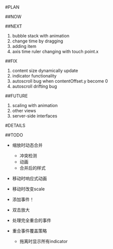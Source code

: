 #PLAN

##NOW

##NEXT

1. bubble stack with animation
2. change time by dragging
3. adding item
4. axis time ruler changing with touch point.x

##FIX

1. content size dynamically update
2. indicator functionality
3. autoscroll bug when contentOffset.y become 0
4. autoscroll drifting bug

##FUTURE

1. scaling with animation
2. other views
3. server-side interfaces



#DETAILS

##TODO

* 缩放时动态合并
    * 冲突检测
    * 动画
    * 合并后的样式
* 移动时响应式动画
* 移动时改变scale
* 添加事件！
* 双击放大
* 处理完全重合的事件

* 重合事件覆盖策略
    * 拖离时显示所有indicator